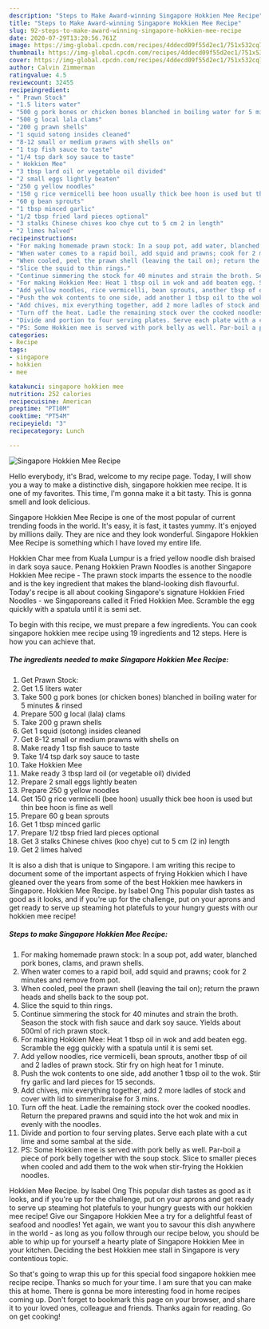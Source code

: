 ```yaml
---
description: "Steps to Make Award-winning Singapore Hokkien Mee Recipe"
title: "Steps to Make Award-winning Singapore Hokkien Mee Recipe"
slug: 92-steps-to-make-award-winning-singapore-hokkien-mee-recipe
date: 2020-07-29T13:20:56.761Z
image: https://img-global.cpcdn.com/recipes/4ddecd09f55d2ec1/751x532cq70/singapore-hokkien-mee-recipe-recipe-main-photo.jpg
thumbnail: https://img-global.cpcdn.com/recipes/4ddecd09f55d2ec1/751x532cq70/singapore-hokkien-mee-recipe-recipe-main-photo.jpg
cover: https://img-global.cpcdn.com/recipes/4ddecd09f55d2ec1/751x532cq70/singapore-hokkien-mee-recipe-recipe-main-photo.jpg
author: Calvin Zimmerman
ratingvalue: 4.5
reviewcount: 32455
recipeingredient:
- " Prawn Stock"
- "1.5 liters water"
- "500 g pork bones or chicken bones blanched in boiling water for 5 minutes  rinsed"
- "500 g local lala clams"
- "200 g prawn shells"
- "1 squid sotong insides cleaned"
- "8-12 small or medium prawns with shells on"
- "1 tsp fish sauce to taste"
- "1/4 tsp dark soy sauce to taste"
- " Hokkien Mee"
- "3 tbsp lard oil or vegetable oil divided"
- "2 small eggs lightly beaten"
- "250 g yellow noodles"
- "150 g rice vermicelli bee hoon usually thick bee hoon is used but thin bee hoon is fine as well"
- "60 g bean sprouts"
- "1 tbsp minced garlic"
- "1/2 tbsp fried lard pieces optional"
- "3 stalks Chinese chives koo chye cut to 5 cm 2 in length"
- "2 limes halved"
recipeinstructions:
- "For making homemade prawn stock: In a soup pot, add water, blanched pork bones, clams, and prawn shells."
- "When water comes to a rapid boil, add squid and prawns; cook for 2 minutes and remove from pot."
- "When cooled, peel the prawn shell (leaving the tail on); return the prawn heads and shells back to the soup pot."
- "Slice the squid to thin rings."
- "Continue simmering the stock for 40 minutes and strain the broth. Season the stock with fish sauce and dark soy sauce. Yields about 500ml of rich prawn stock."
- "For making Hokkien Mee: Heat 1 tbsp oil in wok and add beaten egg. Scramble the egg quickly with a spatula until it is semi set."
- "Add yellow noodles, rice vermicelli, bean sprouts, another tbsp of oil and 2 ladles of prawn stock. Stir fry on high heat for 1 minute."
- "Push the wok contents to one side, add another 1 tbsp oil to the wok. Stir fry garlic and lard pieces for 15 seconds."
- "Add chives, mix everything together, add 2 more ladles of stock and cover with lid to simmer/braise for 3 mins."
- "Turn off the heat. Ladle the remaining stock over the cooked noodles. Return the prepared prawns and squid into the hot wok and mix in evenly with the noodles."
- "Divide and portion to four serving plates. Serve each plate with a cut lime and some sambal at the side."
- "PS: Some Hokkien mee is served with pork belly as well. Par-boil a piece of pork belly together with the soup stock. Slice to smaller pieces when cooled and add them to the wok when stir-frying the Hokkien noodles."
categories:
- Recipe
tags:
- singapore
- hokkien
- mee

katakunci: singapore hokkien mee 
nutrition: 252 calories
recipecuisine: American
preptime: "PT10M"
cooktime: "PT54M"
recipeyield: "3"
recipecategory: Lunch

---
```



![Singapore Hokkien Mee Recipe](https://img-global.cpcdn.com/recipes/4ddecd09f55d2ec1/751x532cq70/singapore-hokkien-mee-recipe-recipe-main-photo.jpg)

Hello everybody, it's Brad, welcome to my recipe page. Today, I will show you a way to make a distinctive dish, singapore hokkien mee recipe. It is one of my favorites. This time, I'm gonna make it a bit tasty. This is gonna smell and look delicious.

Singapore Hokkien Mee Recipe is one of the most popular of current trending foods in the world. It's easy, it is fast, it tastes yummy. It's enjoyed by millions daily. They are nice and they look wonderful. Singapore Hokkien Mee Recipe is something which I have loved my entire life.

Hokkien Char mee from Kuala Lumpur is a fried yellow noodle dish braised in dark soya sauce. Penang Hokkien Prawn Noodles is another Singapore Hokkien Mee recipe - The prawn stock imparts the essence to the noodle and is the key ingredient that makes the bland-looking dish flavourful. Today&#39;s recipe is all about cooking Singapore&#39;s signature Hokkien Fried Noodles - we Singaporeans called it Fried Hokkien Mee. Scramble the egg quickly with a spatula until it is semi set.


To begin with this recipe, we must prepare a few ingredients. You can cook singapore hokkien mee recipe using 19 ingredients and 12 steps. Here is how you can achieve that.

<!--inarticleads1-->

##### The ingredients needed to make Singapore Hokkien Mee Recipe:

1. Get  Prawn Stock:
1. Get 1.5 liters water
1. Take 500 g pork bones (or chicken bones) blanched in boiling water for 5 minutes &amp; rinsed
1. Prepare 500 g local (lala) clams
1. Take 200 g prawn shells
1. Get 1 squid (sotong) insides cleaned
1. Get 8-12 small or medium prawns with shells on
1. Make ready 1 tsp fish sauce to taste
1. Take 1/4 tsp dark soy sauce to taste
1. Take  Hokkien Mee
1. Make ready 3 tbsp lard oil (or vegetable oil) divided
1. Prepare 2 small eggs lightly beaten
1. Prepare 250 g yellow noodles
1. Get 150 g rice vermicelli (bee hoon) usually thick bee hoon is used but thin bee hoon is fine as well
1. Prepare 60 g bean sprouts
1. Get 1 tbsp minced garlic
1. Prepare 1/2 tbsp fried lard pieces optional
1. Get 3 stalks Chinese chives (koo chye) cut to 5 cm (2 in) length
1. Get 2 limes halved


It is also a dish that is unique to Singapore. I am writing this recipe to document some of the important aspects of frying Hokkien which I have gleaned over the years from some of the best Hokkien mee hawkers in Singapore. Hokkien Mee Recipe. by Isabel Ong This popular dish tastes as good as it looks, and if you&#39;re up for the challenge, put on your aprons and get ready to serve up steaming hot platefuls to your hungry guests with our hokkien mee recipe! 

<!--inarticleads2-->

##### Steps to make Singapore Hokkien Mee Recipe:

1. For making homemade prawn stock: In a soup pot, add water, blanched pork bones, clams, and prawn shells.
1. When water comes to a rapid boil, add squid and prawns; cook for 2 minutes and remove from pot.
1. When cooled, peel the prawn shell (leaving the tail on); return the prawn heads and shells back to the soup pot.
1. Slice the squid to thin rings.
1. Continue simmering the stock for 40 minutes and strain the broth. Season the stock with fish sauce and dark soy sauce. Yields about 500ml of rich prawn stock.
1. For making Hokkien Mee: Heat 1 tbsp oil in wok and add beaten egg. Scramble the egg quickly with a spatula until it is semi set.
1. Add yellow noodles, rice vermicelli, bean sprouts, another tbsp of oil and 2 ladles of prawn stock. Stir fry on high heat for 1 minute.
1. Push the wok contents to one side, add another 1 tbsp oil to the wok. Stir fry garlic and lard pieces for 15 seconds.
1. Add chives, mix everything together, add 2 more ladles of stock and cover with lid to simmer/braise for 3 mins.
1. Turn off the heat. Ladle the remaining stock over the cooked noodles. Return the prepared prawns and squid into the hot wok and mix in evenly with the noodles.
1. Divide and portion to four serving plates. Serve each plate with a cut lime and some sambal at the side.
1. PS: Some Hokkien mee is served with pork belly as well. Par-boil a piece of pork belly together with the soup stock. Slice to smaller pieces when cooled and add them to the wok when stir-frying the Hokkien noodles.


Hokkien Mee Recipe. by Isabel Ong This popular dish tastes as good as it looks, and if you&#39;re up for the challenge, put on your aprons and get ready to serve up steaming hot platefuls to your hungry guests with our hokkien mee recipe! Give our Singapore Hokkien Mee a try for a delightful feast of seafood and noodles! Yet again, we want you to savour this dish anywhere in the world - as long as you follow through our recipe below, you should be able to whip up for yourself a hearty plate of Singapore Hokkien Mee in your kitchen. Deciding the best Hokkien mee stall in Singapore is very contentious topic. 

So that's going to wrap this up for this special food singapore hokkien mee recipe recipe. Thanks so much for your time. I am sure that you can make this at home. There is gonna be more interesting food in home recipes coming up. Don't forget to bookmark this page on your browser, and share it to your loved ones, colleague and friends. Thanks again for reading. Go on get cooking!
